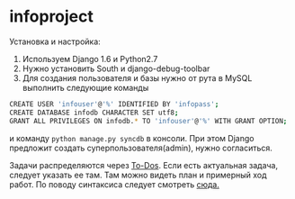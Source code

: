 infoproject
===========

Установка и настройка:

1. Используем Django 1.6 и Python2.7 
2. Нужно установить South и django-debug-toolbar
3. Для создания пользователя и базы нужно от рута в MySQL выполнить следующие команды 
```bash
CREATE USER 'infouser'@'%' IDENTIFIED BY 'infopass';
CREATE DATABASE infodb CHARACTER SET utf8;
GRANT ALL PRIVILEGES ON infodb.* TO 'infouser'@'%' WITH GRANT OPTION;
```
и команду `python manage.py syncdb` в консоли. При этом Django предложит создать суперпользователя(admin), нужно согласиться.

Задачи распределяются через [To-Dos](To-Dos.md). Если есть актуальная задача, следует указать ее там. Там можно видеть план и примерный ход работ. По поводу синтаксиса следует смотреть [сюда.](https://guides.github.com/features/mastering-markdown/)